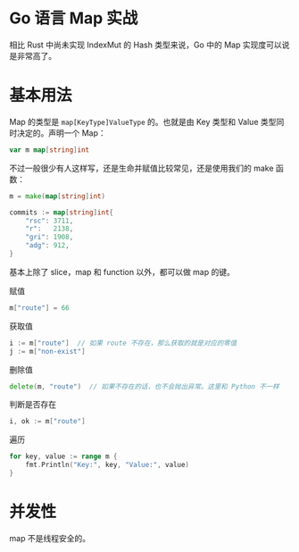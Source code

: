 # Go 语言 Map 实战

<!--
ID: 0fa10716-1e14-4c6e-9d31-cc7e361a34a3
Status: publish
Date: 2019-10-22T09:46:33
Modified: 2020-05-16T10:48:14
wp_id: 788
-->

相比 Rust 中尚未实现 IndexMut 的 Hash 类型来说，Go 中的 Map 实现度可以说是非常高了。

# 基本用法

Map 的类型是 `map[KeyType]ValueType` 的。也就是由 Key 类型和 Value 类型同时决定的。声明一个 Map：

```go
var m map[string]int
```

不过一般很少有人这样写，还是生命并赋值比较常见，还是使用我们的 make 函数：

```go
m = make(map[string]int)
```

```go
commits := map[string]int{
    "rsc": 3711,
    "r":   2138,
    "gri": 1908,
    "adg": 912,
}
```

基本上除了 slice，map 和 function 以外，都可以做 map 的键。

赋值

```go
m["route"] = 66
```

获取值

```go
i := m["route"]  // 如果 route 不存在，那么获取的就是对应的零值
j := m["non-exist"]
```

删除值

```go
delete(m, "route")  // 如果不存在的话，也不会抛出异常。这里和 Python 不一样
```

判断是否存在

```go
i, ok := m["route"]
```

遍历

```go
for key, value := range m {
    fmt.Println("Key:", key, "Value:", value)
}
```

# 并发性

map 不是线程安全的。